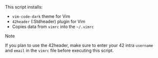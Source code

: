 This script installs:
- `vim-code-dark` theme for Vim
- `42header` (:Stdheader) plugin for Vim
- Copies data from `vimrc` into the `~/.vimrc`

> [!NOTE]  
> If you plan to use the 42header, make sure to enter your 42 intra `username` and `email` in the `vimrc` file before executing this script.
